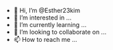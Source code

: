 - 👋 Hi, I’m @Esther23kim
- 👀 I’m interested in ...
- 🌱 I’m currently learning ...
- 💞️ I’m looking to collaborate on ...
- 📫 How to reach me ...

<!---
Esther23kim/Esther23kim is a ✨ special ✨ repository because its `README.md` (this file) appears on your GitHub profile.
You can click the Preview link to take a look at your changes.
--->
